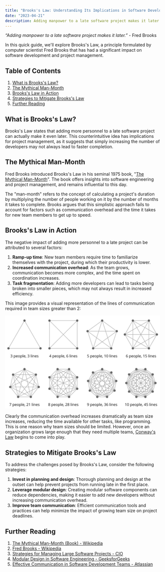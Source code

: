 ```yaml
---
title: "Brooks's Law: Understanding Its Implications in Software Development"
date: "2023-04-21"
description: Adding manpower to a late software project makes it later.
---
```


*“Adding manpower to a late software project makes it later.”* - Fred Brooks

In this quick guide, we'll explore Brooks's Law, a principle formulated by computer scientist Fred Brooks that has had a significant impact on software development and project management.

## Table of Contents

1. [What is Brooks's Law?](#what-is-brookss-law)
2. [The Mythical Man-Month](#the-mythical-man-month)
3. [Brooks's Law in Action](#brookss-law-in-action)
4. [Strategies to Mitigate Brooks's Law](#strategies-to-mitigate-brookss-law)
5. [Further Reading](#further-reading)

<a name="what-is-brookss-law"></a>

## What is Brooks's Law?

Brooks's Law states that adding more personnel to a late software project can actually make it even later. This counterintuitive idea has implications for project management, as it suggests that simply increasing the number of developers may not always lead to faster completion.

<a name="the-mythical-man-month"></a>

## The Mythical Man-Month

Fred Brooks introduced Brooks's Law in his seminal 1975 book, "[The Mythical Man-Month](https://en.wikipedia.org/wiki/The_Mythical_Man-Month)". The book offers insights into software engineering and project management, and remains influential to this day.

The "man-month" refers to the concept of calculating a project's duration by multiplying the number of people working on it by the number of months it takes to complete. Brooks argues that this simplistic approach fails to account for factors such as communication overhead and the time it takes for new team members to get up to speed.

<a name="brookss-law-in-action"></a>

## Brooks's Law in Action

The negative impact of adding more personnel to a late project can be attributed to several factors:

1. **Ramp-up time**: New team members require time to familiarize themselves with the project, during which their productivity is lower.
2. **Increased communication overhead**: As the team grows, communication becomes more complex, and the time spent on coordination increases.
3. **Task fragmentation**: Adding more developers can lead to tasks being broken into smaller pieces, which may not always result in increased efficiency.

This image provides a visual representation of the lines of communication required in team sizes greater than 2:

![communication paths in teams based on number of team members](./images/communication-paths.jpg)

Clearly the communication overhead increases dramatically as team size increases, reducing the time available for other tasks, like programming. This is one reason why team sizes should be limited. However, once an organization grows large enough that they need multiple teams, [Conway's Law](./conways-law) begins to come into play.

<a name="strategies-to-mitigate-brookss-law"></a>

## Strategies to Mitigate Brooks's Law

To address the challenges posed by Brooks's Law, consider the following strategies:

1. **Invest in planning and design**: Thorough planning and design at the outset can help prevent projects from running late in the first place.
2. **Leverage modular design**: Creating modular software components can reduce dependencies, making it easier to add new developers without increasing communication overhead.
3. **Improve team communication**: Efficient communication tools and practices can help minimize the impact of growing team size on project deadlines.

<a name="further-reading"></a>

## Further Reading

1. [The Mythical Man-Month (Book) - Wikipedia](https://en.wikipedia.org/wiki/The_Mythical_Man-Month)
2. [Fred Brooks - Wikipedia](https://en.wikipedia.org/wiki/Fred_Brooks)
3. [Strategies for Managing Large Software Projects - CIO](https://www.cio.com/article/2412871/strategies-for-managing-large-software-projects.html)
4. [Modular Design in Software Engineering - GeeksforGeeks](https://www.geeksforgeeks.org/modular-design-in-software-engineering/)
5. [Effective Communication in Software Development Teams - Atlassian](https://www.atlassian.com/blog/teams)
